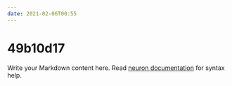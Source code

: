 ```yaml
---
date: 2021-02-06T00:55
---
```


# 49b10d17

Write your Markdown content here. Read [neuron documentation](https://neuron.zettel.page/2011404.html) for syntax help.

